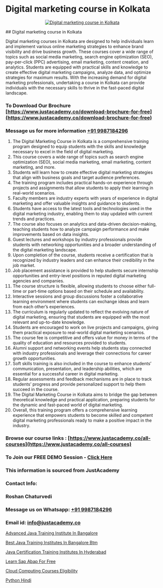 # Digital marketing course in Kolkata

<p align="center">
  <a href="https://justacademy.co/course-detail/digital-marketing">
    <img src="https://justacademy.co/storage2/course_image/1676636720_course_image.webp" alt="Digital marketing course in Kolkata">
  </a>
</p>
## Digital marketing course in Kolkata

Digital marketing courses in Kolkata are designed to help individuals learn and implement various online marketing strategies to enhance brand visibility and drive business growth. These courses cover a wide range of topics such as social media marketing, search engine optimization (SEO), pay-per-click (PPC) advertising, email marketing, content creation, and analytics. Students are equipped with practical skills and knowledge to create effective digital marketing campaigns, analyze data, and optimize strategies for maximum results. With the increasing demand for digital marketing professionals, undertaking a course in Kolkata can provide individuals with the necessary skills to thrive in the fast-paced digital landscape.
### To Download Our Brochure [https://www.justacademy.co/download-brochure-for-free](https://www.justacademy.co/download-brochure-for-free)
### Message us for more information [+91 9987184296](https://api.whatsapp.com/send?phone=919987184296)
1) The Digital Marketing Course in Kolkata is a comprehensive training program designed to equip students with the skills and knowledge necessary to excel in the field of digital marketing.
2) This course covers a wide range of topics such as search engine optimization (SEO), social media marketing, email marketing, content marketing, and more.
3) Students will learn how to create effective digital marketing strategies that align with business goals and target audience preferences.
4) The training program includes practical hands-on experience through projects and assignments that allow students to apply their learning in real-world scenarios.
5) Faculty members are industry experts with years of experience in digital marketing and offer valuable insights and guidance to students.
6) Students have access to the latest tools and technologies used in the digital marketing industry, enabling them to stay updated with current trends and practices.
7) The course also focuses on analytics and data-driven decision-making, teaching students how to analyze campaign performance and make improvements based on data insights.
8) Guest lectures and workshops by industry professionals provide students with networking opportunities and a broader understanding of the digital marketing landscape.
9) Upon completion of the course, students receive a certification that is recognized by industry leaders and can enhance their credibility in the job market.
10) Job placement assistance is provided to help students secure internship opportunities and entry-level positions in reputed digital marketing agencies and companies.
11) The course structure is flexible, allowing students to choose either full-time or part-time options based on their schedule and availability.
12) Interactive sessions and group discussions foster a collaborative learning environment where students can exchange ideas and learn from each other’s experiences.
13) The curriculum is regularly updated to reflect the evolving nature of digital marketing, ensuring that students are equipped with the most relevant and up-to-date knowledge.
14) Students are encouraged to work on live projects and campaigns, giving them practical exposure to real-world digital marketing scenarios.
15) The course fee is competitive and offers value for money in terms of the quality of education and resources provided to students.
16) Alumni support and networking events help students stay connected with industry professionals and leverage their connections for career growth opportunities.
17) Soft skills training is also included in the course to enhance students’ communication, presentation, and leadership abilities, which are essential for a successful career in digital marketing.
18) Regular assessments and feedback mechanisms are in place to track students’ progress and provide personalized support to help them succeed in the course.
19) The Digital Marketing Course in Kolkata aims to bridge the gap between theoretical knowledge and practical application, preparing students for the dynamic and fast-paced world of digital marketing.
20) Overall, this training program offers a comprehensive learning experience that empowers students to become skilled and competent digital marketing professionals ready to make a positive impact in the industry.

### Browse our course links : [https://www.justacademy.co/all-courses](https://www.justacademy.co/all-courses) 
### To Join our FREE DEMO Session - [Click Here](https://www.justacademy.co/register-for-course-demo)


### This information is sourced from JustAcademy
### Contact Info:
### Roshan Chaturvedi
### Message us on Whatsapp: [+91 9987184296](https://api.whatsapp.com/send?phone=919987184296)
### Email id: [info@justacademy.co](mailto:info@justacademy.co)
                
[Advanced Java Training Institute In Bangalore](https://www.linkedin.com/pulse/advanced-java-training-institute-bangalore-phgre?trackingId=5SVcfW5JN67S49Y0xK2Ocg%3D%3D&lipi=urn%3Ali%3Apage%3Ad_flagship3_company_admin%3Buc3eZLF6QYysxJ31cjrhRA%3D%3D)

[Best Java Training Institutes In Bangalore Btm](https://www.linkedin.com/pulse/best-java-training-institutes-bangalore-btm-justacademy-kolkata-ejode?trackingId=5K2WaQl8QUF%2BhQThleM8fw%3D%3D&lipi=urn%3Ali%3Apage%3Ad_flagship3_company_admin%3BZ3buGVXtSt2MpOd2OMz6cQ%3D%3D)

[Java Certification Training Institutes In Hyderabad](https://medium.com/@ranemanish460/java-certification-training-institutes-in-hyderabad-4bae35e837cd)

[Learn Sap Abap For Free](https://medium.com/@akanshapatil/learn-sap-abap-for-free-eee35ce0ee2c)

[Cloud Computing Courses Eligibility](https://justacademyin.github.io/justacademy/cloud-computing-courses-eligibility)

[Python Hindi](https://justacademyin.github.io/justacademy/python-hindi)

